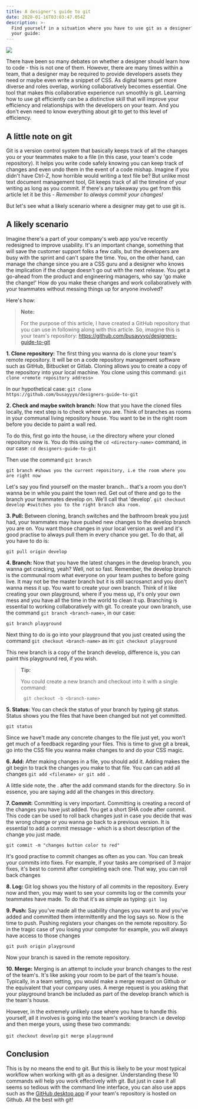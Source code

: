 ```yaml
---
title: A designer's guide to git
date: 2020-01-16T03:03:47.054Z
description: >-
  Find yourself in a situation where you have to use git as a designer? Here's
  your guide:
---
```

![](/img/grayscale-photo-of-computer-laptop-near-white-notebook-and-169573.jpg)

There have been so many debates on whether a designer should learn how to code - this is not one of them. However, there are many times within a team, that a designer may be required to provide developers assets they need or maybe even write a snippet of CSS. As digital teams get more diverse and roles overlap, working collaboratively becomes essential. One tool that makes this collaborative experience run smoothly is git. Learning how to use git efficiently can be a distinctive skill that will improve your efficiency and relationships with the developers on your team. And you don't even need to know everything about git to get to this level of efficiency.

## A little note on git

Git is a version control system that basically keeps track of all the changes you or your teammates make to a file (in this case, your team's code repository). It helps you write code safely knowing you can keep track of changes and even undo them in the event of a code mishap. Imagine if you didn't have Ctrl-Z, how horrible would writing a text file be? But unlike most text document management tool, Git keeps track of all the timeline of your writing as long as you commit. If there's any takeaway you get from this article let it be this - _Remember to always commit your changes!_ 

But let's see what a likely scenario where a designer may get to use git is.

## A likely scenario

Imagine there's a part of your company's web app you've recently redesigned to improve usability. It's an important change, something that will save the customer support folks a few calls, but the developers are busy with the sprint and can't spare the time. You, on the other hand, can manage the change since you are a CSS guru and a designer who knows the implication if the change doesn't go out with the next release. You get a go-ahead from the product and engineering managers, who say 'go make the change!' How do you make these changes and work collaboratively with your teammates without messing things up for anyone involved?

Here's how:

> **Note:**
>
>  For the purpose of this article, I have created a GitHub repository that you can use in following along with this article. So, imagine this is your team's repository: https://github.com/busayyyo/designers-guide-to-git

**1. Clone repository:** The first thing you wanna do is clone your team's remote repository. It will be on a code repository management software such as GitHub, Bitbucket or Gitlab. Cloning allows you to create a copy of the repository into your local machine. You clone using this command: `git clone <remote repository address>`

In our hypothetical case: `git clone https://github.com/busayyyo/designers-guide-to-git`

**2. Check and maybe switch branch:** Now that you have the cloned files locally, the next step is to check where you are. Think of branches as rooms in your communal living repository house. You want to be in the right room before you decide to paint a wall red. 

To do this, first go into the house, i.e the directory where your cloned repository now is. You do this using the `cd <directory-name>` command, in our case: `cd designers-guide-to-git`

Then use the command `git branch`

 `git branch #shows you the current repository, i.e the room where you are right now`

Let's say you find yourself on the master branch... that's a room you don't wanna be in while you paint the town red. Get out of there and go to the branch your teammates develop on. We'll call that 'develop'.
`git checkout develop #switches you to the right branch aka room.`

**3. Pull:** Between cloning, branch switches and the bathroom break you just had, your teammates may have pushed new changes to the develop branch you are on. You want those changes in your local version as well and it's good practise to always pull them in every chance you get. To do that, all you have to do is: 

`git pull origin develop`

**4. Branch:** Now that you have the latest changes in the develop branch, you wanna get cracking, yeah? Well, not so fast. Remember, the develop branch is the communal room what everyone on your team pushes to before going live. It may not be the master branch but it is still sacrosanct and you don't wanna mess it up. You want to create your own branch. Think of it like creating your own playground, where if you mess up, it's only your own mess and you have all the time in the world to clean it up. Branching is essential to working collaboratively with git. To create your own branch, use the command `git branch <branch-name>`, in our case:

`git branch playground`

Next thing to do is go into your playground that you just created using the command `git checkout <branch-name>` as in:
`git checkout playground`

This new branch is a copy of the branch develop, difference is, you can paint this playground red, if you wish.

> **Tip:**
>
>  You could create a new branch and checkout into it with a single command:
>
> ` git checkout -b <branch-name>`



**5. Status:** You can check the status of your branch by typing git status. Status shows you the files that have been changed but not yet committed.

`git status`

Since we have't made any concrete changes to the file just yet, you won't get much of a feedback regarding your files. This is time to give git a break, go into the CSS file you wanna make changes to and do your CSS magic.

**6. Add:** After making changes in a file, you should add it. Adding makes the git begin to track the changes you make to that file. You can can add all changes  `git add <filename> or git add .`

A little side note, the . after the add command stands for the directory. So in essence, you are saying add all the changes in this directory.

**7. Commit:** Committing is very important. Committing is creating a record of the changes you have just added. You get a short SHA code after commit. This code can be used to roll back changes just in case you decide that was the wrong change or you wanna go back to a previous version. It is essential to add a commit message - which is a short description of the change you just made.

`git commit -m "changes button color to red"`

It's good practise to commit changes as often as you can. You can break your commits into fixes. For example, if your tasks are comprised of 3 major fixes, it's best to commit after completing each one. That way, you can roll back changes

**8. Log:** Git log shows you the history of all commits in the repository. Every now and then, you may want to see your commits log or the commits your teammates have made. To do that it's as simple as typing: `git log`

**9. Push:** Say you've made all the usability changes you want to and you've added and committed them intermittently and the log says so. Now is the time to push. Pushing registers your changes on the remote repository. So in the tragic case of you losing your computer for example, you will always have access to those changes 

`git push origin playground`

Now your branch is saved in the remote repository.

**10. Merge:** Merging is an attempt to include your branch changes to the rest of the team's. It's like asking your room to be part of the team's house. Typically, in a team setting, you would make a merge request on Github or the equivalent that your company uses. A merge request is you asking that your playground branch be included as part of the develop branch which is the team's house. 

However, in the extremely unlikely case where you have to handle this yourself, all it involves is going into the team's working branch i.e develop and then merge yours, using these two commands:

`git checkout develop`
`git merge playground`

## Conclusion

This is by no means the end to git. But this is likely to be your most typical workflow when working with git as a designer. Understanding these 10 commands will help you work effectively with git. But just in case it all seems so tedious with the command line interface, you can also use apps such as the [GitHub desktop app](https://desktop.github.com/) if your team's repository is hosted on Github. All the best with git!
